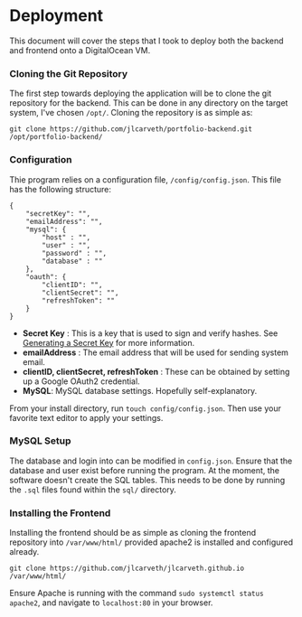 # Deployment

This document will cover the steps that I took to deploy both the backend and frontend onto a DigitalOcean VM.

### Cloning the Git Repository
The first step towards deploying the application will be to clone the git repository for the backend. This can be done in any directory on the target system, I've chosen `/opt/`. Cloning the repository is as simple as:
```
git clone https://github.com/jlcarveth/portfolio-backend.git /opt/portfolio-backend/
```
### Configuration
Thie program relies on a configuration file, `/config/config.json`. This file has the following structure:
```
{
    "secretKey": "",
    "emailAddress": "",
    "mysql": {
        "host" : "",
        "user" : "",
        "password" : "",
        "database" : ""
    },
    "oauth": {
        "clientID": "",
        "clientSecret": "",
        "refreshToken": ""
    }
}
```
- **Secret Key** : This is a key that is used to sign and verify hashes. See [Generating a Secret Key](./readme.md#generating-a-secret-key) for more information.
- **emailAddress** : The email address that will be used for sending system email.
- **clientID, clientSecret, refreshToken** : These can be obtained by setting up a Google OAuth2 credential.
- **MySQL**: MySQL database settings. Hopefully self-explanatory.

From your install directory, run `touch config/config.json`. Then use your favorite text editor to apply your settings.

### MySQL Setup
The database and login into can be modified in `config.json`. Ensure that the database and user exist before running the program.
At the moment, the software doesn't create the SQL tables. This needs to be done by running the `.sql` files found within the `sql/` directory.

### Installing the Frontend
Installing the frontend should be as simple as cloning the frontend repository into `/var/www/html/` provided apache2 is installed and configured already. 
```
git clone https://github.com/jlcarveth/jlcarveth.github.io /var/www/html/
```
Ensure Apache is running with the command `sudo systemctl status apache2`, and navigate to `localhost:80` in your browser.